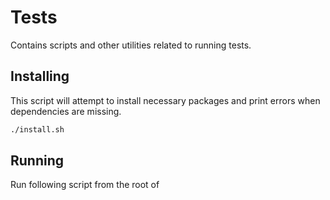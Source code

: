 # Tests

Contains scripts and other utilities related to running tests.

## Installing

This script will attempt to install necessary packages and print errors when dependencies are missing.

```bash
./install.sh
```

## Running

Run following script from the root of 
